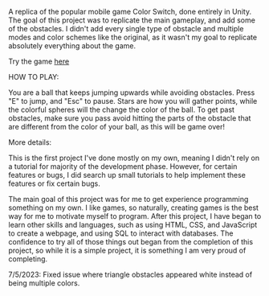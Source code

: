 A replica of the popular mobile game Color Switch, done entirely in Unity. The goal of this project was to replicate the main gameplay, and add some of the obstacles. I didn't add every single type of obstacle and multiple modes and color schemes like the original, as it wasn't my goal to replicate absolutely everything about the game. 

Try the game [here]([https://opensand.itch.io/color-switch-replica])

HOW TO PLAY:

You are a ball that keeps jumping upwards while avoiding obstacles. Press "E" to jump, and "Esc" to pause. Stars are how you will gather points, while the colorful spheres will the change the color of the ball. To get past obstacles, make sure you pass avoid hitting the parts of the obstacle that are different from the color of your ball, as this will be game over!

More details:

This is the first project I've done mostly on my own, meaning I didn't rely on a tutorial for majority of the development phase. However, for certain features or bugs, I did search up small tutorials to help implement these features or fix certain bugs. 

The main goal of this project was for me to get experience programming something on my own. I like games, so naturally, creating games is the best way for me to motivate myself to program. After this project, I have began to learn other skills and languages, such as using HTML, CSS, and JavaScript to create a webpage, and using SQL to interact with databases. The confidence to try all of those things out began from the completion of this project, so while it is a simple project, it is something I am very proud of completing.

7/5/2023: Fixed issue where triangle obstacles appeared white instead of being multiple colors.
